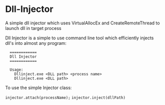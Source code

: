 # Dll-Injector

A simple dll injector which uses VirtualAllocEx and CreateRemoteThread to launch dll in target process

Dll Injector is a simple to use command line tool which efficiently injects dll's into almost any program:

```
  ============
  Dll Injector
  ============

  Usage:
    Dllinject.exe <DLL path> <process name>
    Dllinject.exe <DLL path>
```

To use the simple Injector class:
   
`injector.attach(processName);`
`injector.inject(dllPath)`
